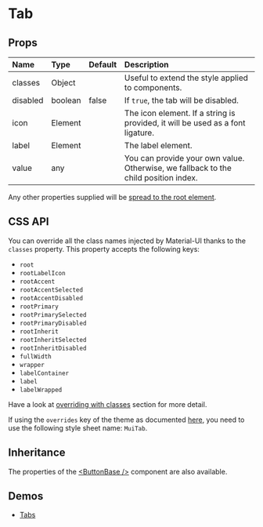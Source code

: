 <!--- This documentation is automatically generated, do not try to edit it. -->

# Tab



## Props
| Name | Type | Default | Description |
|:-----|:-----|:--------|:------------|
| classes | Object |  | Useful to extend the style applied to components. |
| disabled | boolean | false | If `true`, the tab will be disabled. |
| icon | Element |  | The icon element. If a string is provided, it will be used as a font ligature. |
| label | Element |  | The label element. |
| value | any |  | You can provide your own value. Otherwise, we fallback to the child position index. |

Any other properties supplied will be [spread to the root element](/customization/api#spread).

## CSS API

You can override all the class names injected by Material-UI thanks to the `classes` property.
This property accepts the following keys:
- `root`
- `rootLabelIcon`
- `rootAccent`
- `rootAccentSelected`
- `rootAccentDisabled`
- `rootPrimary`
- `rootPrimarySelected`
- `rootPrimaryDisabled`
- `rootInherit`
- `rootInheritSelected`
- `rootInheritDisabled`
- `fullWidth`
- `wrapper`
- `labelContainer`
- `label`
- `labelWrapped`

Have a look at [overriding with classes](/customization/overrides#overriding-with-classes)
section for more detail.

If using the `overrides` key of the theme as documented
[here](/customization/themes#customizing-all-instances-of-a-component-type),
you need to use the following style sheet name: `MuiTab`.

## Inheritance

The properties of the [&lt;ButtonBase /&gt;](/api/button-base) component are also available.

## Demos

- [Tabs](/demos/tabs)

